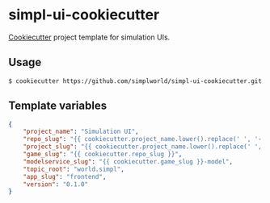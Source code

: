 # simpl-ui-cookiecutter

[Cookiecutter](https://github.com/audreyr/cookiecutter) project template for simulation UIs.

## Usage

```shell
$ cookiecutter https://github.com/simplworld/simpl-ui-cookiecutter.git
```

## Template variables

```json
{
	"project_name": "Simulation UI",
	"repo_slug": "{{ cookiecutter.project_name.lower().replace(' ', '-') }}",
	"project_slug": "{{ cookiecutter.project_name.lower().replace(' ', '_') }}",
	"game_slug": "{{ cookiecutter.repo_slug }}",
    "modelservice_slug": "{{ cookiecutter.game_slug }}-model",
	"topic_root": "world.simpl",
	"app_slug": "frontend",
	"version": "0.1.0"
}
```
